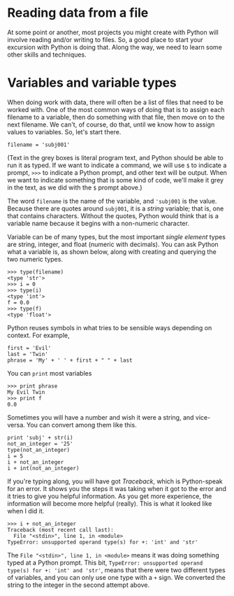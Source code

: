 # Reading data from a file

At some point or another, most projects you might create with Python will
involve reading and/or writing to files.  So, a good place to start your
excursion with Python is doing that.  Along the way, we need to learn some
other skills and techniques.

# Variables and variable types

When doing work with data, there will often be a list of files that need
to be worked with.  One of the most common ways of doing that is to assign
each filename to a variable, then do something with that file, then move on
to the next filename.  We can't, of course, do that, until we know how to
assign values to variables.  So, let's start there.

```
filename = 'subj001'

```

(Text in the grey boxes is literal program text, and Python should be able to
run it as typed.  If we want to indicate a command, we will use `$` to indicate
a prompt, `>>>` to indicate a Python prompt, and other text will be output.
When we want to indicate something that is some kind of code, we'll make it
grey in the text, as we did with the `$` prompt above.)

The word `filename` is the name of the variable, and `'subj001` is the value.
Because there are quotes around `subj001`, it is a _string_ variable; that is,
one that contains characters.  Without the quotes, Python would think that is
a variable name because it begins with a non-numeric character.

Variable can be of many types, but the most important _single element_ types
are string, integer, and float (numeric with decimals).  You can ask Python
what a variable is, as shown below, along with creating and querying the two
numeric types.

```
>>> type(filename)
<type 'str'>
>>> i = 0
>>> type(i)
<type 'int'>
f = 0.0
>>> type(f)
<type 'float'>
```

Python reuses symbols in what tries to be sensible ways depending on context.
For example,

```
first = 'Evil'
last = 'Twin'
phrase = 'My' + ' ' + first + " " + last
```

You can `print` most variables

```
>>> print phrase
My Evil Twin
>>> print f
0.0
```

Sometimes you will have a number and wish it were a string, and vice-versa.
You can convert among them like this.

```
print 'subj' + str(i)
not_an_integer = '25'
type(not_an_integer)
i = 5
i + not_an_integer
i + int(not_an_integer)
```

If you're typing along, you will have got _Traceback_, which is Python-speak
for an error.  It shows you the steps it was taking when it got to the error
and it tries to give you helpful information.  As you get more experience, the
information will become more helpful (really).  This is what it looked like
when I did it.

```
>>> i + not_an_integer
Traceback (most recent call last):
  File "<stdin>", line 1, in <module>
TypeError: unsupported operand type(s) for +: 'int' and 'str'
```

The `File "<stdin>", line 1, in <module>` means it was doing something typed
at a Python prompt.  This bit, `TypeError: unsupported operand type(s) for +:
'int' and 'str'`, means that there were two different types of variables,
and you can only use one type with a `+` sign.  We converted the string to
the integer in the second attempt above.


